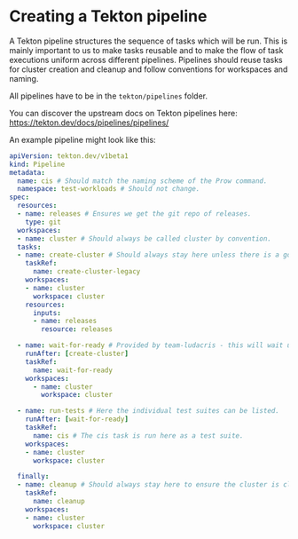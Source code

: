 # Creating a Tekton pipeline

A Tekton pipeline structures the sequence of tasks which will be run.
This is mainly important to us to make tasks reusable and to make
the flow of task executions uniform across different pipelines.
Pipelines should reuse tasks for cluster creation and cleanup and
follow conventions for workspaces and naming.

All pipelines have to be in the `tekton/pipelines` folder.

You can discover the upstream docs on Tekton pipelines here:
https://tekton.dev/docs/pipelines/pipelines/

An example pipeline might look like this:

```yaml
apiVersion: tekton.dev/v1beta1
kind: Pipeline
metadata:
  name: cis # Should match the naming scheme of the Prow command.
  namespace: test-workloads # Should not change.
spec:
  resources:
  - name: releases # Ensures we get the git repo of releases.
    type: git
  workspaces:
  - name: cluster # Should always be called cluster by convention.
  tasks:
  - name: create-cluster # Should always stay here unless there is a good reason.
    taskRef:
      name: create-cluster-legacy
    workspaces:
    - name: cluster
      workspace: cluster
    resources:
      inputs:
      - name: releases
        resource: releases

  - name: wait-for-ready # Provided by team-ludacris - this will wait until coreDNS is up and available.
    runAfter: [create-cluster]
    taskRef:
      name: wait-for-ready
    workspaces:
      - name: cluster
        workspace: cluster

  - name: run-tests # Here the individual test suites can be listed.
    runAfter: [wait-for-ready]
    taskRef:
      name: cis # The cis task is run here as a test suite.
    workspaces:
    - name: cluster
      workspace: cluster

  finally:
  - name: cleanup # Should always stay here to ensure the cluster is cleaned up afterwards.
    taskRef:
      name: cleanup
    workspaces:
    - name: cluster
      workspace: cluster
```
